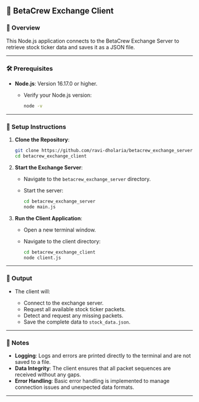 ## 📘 BetaCrew Exchange Client

### 👷️ Overview

This Node.js application connects to the BetaCrew Exchange Server to retrieve stock ticker data and saves it as a JSON file.

---

### 🛠️ Prerequisites

- **Node.js**: Version 16.17.0 or higher.

  - Verify your Node.js version:

    ```bash
    node -v
    ```

---

### 🚀 Setup Instructions

1. **Clone the Repository**:

   ```bash
   git clone https://github.com/ravi-dholaria/betacrew_exchange_server.git
   cd betacrew_exchange_client
   ```

2. **Start the Exchange Server**:

   - Navigate to the `betacrew_exchange_server` directory.
   - Start the server:

     ```bash
     cd betacrew_exchange_server
     node main.js
     ```

3. **Run the Client Application**:

   - Open a new terminal window.
   - Navigate to the client directory:

     ```bash
     cd betacrew_exchange_client
     node client.js
     ```

---

### 📂 Output

- The client will:

  - Connect to the exchange server.
  - Request all available stock ticker packets.
  - Detect and request any missing packets.
  - Save the complete data to `stock_data.json`.

---

### 📝 Notes

- **Logging**: Logs and errors are printed directly to the terminal and are not saved to a file.
- **Data Integrity**: The client ensures that all packet sequences are received without any gaps.
- **Error Handling**: Basic error handling is implemented to manage connection issues and unexpected data formats.

---
